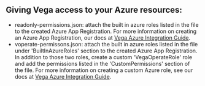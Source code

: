 ## Giving Vega access to your Azure resources:
- readonly-permissions.json: attach the built in azure roles listed in the file to the created Azure App Registration. For more information on creating an Azure App Registration, our docs at [Vega Azure Integration Guide](https://docs.vegacloud.io/docs/providers/azure). 
- voperate-permissons.json: attach the built in azure roles listed in the file under 'BuiltInAzureRoles' section to the created Azure App Registration. In addition to those two roles, create a custom 'VegaOperateRole' role and add the permissions listed in the 'CustomPermissions' section of the file. For more information on creating a custom Azure role, see our docs at [Vega Azure Integration Guide](https://docs.vegacloud.io/docs/providers/azure).